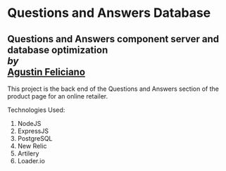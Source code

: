 # Questions and Answers Database
Questions and Answers component server and database optimization \
*by*\
[Agustin Feliciano](https://github.com/gusfel)
---
This project is the back end of the Questions and Answers section of the product page for an online retailer. 

Technologies Used:
1. NodeJS
2. ExpressJS
3. PostgreSQL
4. New Relic
5. Artilery
6. Loader.io
